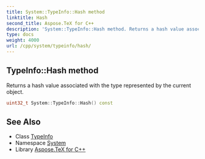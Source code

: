 ```yaml
---
title: System::TypeInfo::Hash method
linktitle: Hash
second_title: Aspose.TeX for C++
description: 'System::TypeInfo::Hash method. Returns a hash value associated with the type represented by the current object in C++.'
type: docs
weight: 4000
url: /cpp/system/typeinfo/hash/
---
```

## TypeInfo::Hash method


Returns a hash value associated with the type represented by the current object.

```cpp
uint32_t System::TypeInfo::Hash() const
```

## See Also

* Class [TypeInfo](../)
* Namespace [System](../../)
* Library [Aspose.TeX for C++](../../../)
